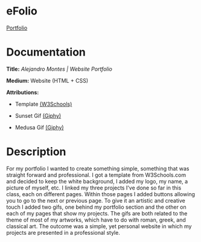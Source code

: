 # eFolio

[Portfolio](https://ampvisuals.github.io)

# Documentation

**Title:** *Alejandro Montes | Website Portfolio*

**Medium:** Website (HTML + CSS)

**Attributions:** 

* Template [(W3Schools)](https://www.w3schools.com/w3css/w3css_templates.asp)

* Sunset Gif [(Giphy)](https://giphy.com/gifs/vaporwave-ryan-seslow-vapor-wave-3JPYST3KFZCNnsch4W)

* Medusa Gif [(Giphy)](https://giphy.com/gifs/LsdzTnWCPs3Ti)

# Description

For my portfolio I wanted to create something simple, something that was straight forward and professional. I got a template from W3Schools.com and decided to keep the white background, I added my logo, my name, a picture of myself, etc. I linked my three projects I've done so far in this class, each on different pages. Within those pages I added buttons allowing you to go to the next or previous page. To give it an artistic and creative touch I added two gifs, one behind my portfolio section and the other on each of my pages that show my projects. The gifs are both related to the theme of most of my artworks, which have to do with roman, greek, and classical art. The outcome was a simple, yet personal website in which my projects are presented in a professional style.
